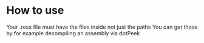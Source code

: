 # How to use
Your .resx file must have the files inside not just the paths
You can get those by for example decompiling an assembly via dotPeek

